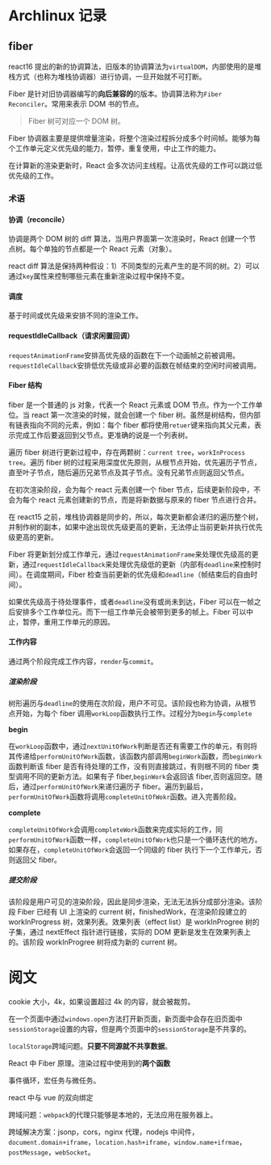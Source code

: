 # Archlinux 记录

## fiber

react16 提出的新的协调算法，旧版本的协调算法为`virtualDOM`，内部使用的是堆栈方式（也称为堆栈协调器）进行协调，一旦开始就不可打断。

Fiber 是针对旧协调器编写的**向后兼容的**的版本。协调算法称为`Fiber Reconciler`。常用来表示 DOM 书的节点。

> Fiber 树可对应一个 DOM 树。

Fiber 协调器主要是提供增量渲染，将整个渲染过程拆分成多个时间帧。能够为每个工作单元定义优先级的能力，暂停，重复使用，中止工作的能力。

在计算新的渲染更新时，React 会多次访问主线程。让高优先级的工作可以跳过低优先级的工作。

### 术语

#### 协调（reconcile）

协调是两个 DOM 树的 diff 算法，当用户界面第一次渲染时，React 创建一个节点树。每个单独的节点都是一个 React 元素（对象）。

react diff 算法是保持两种假设：1）不同类型的元素产生的是不同的树。2）可以通过`key`属性来控制哪些元素在重新渲染过程中保持不变。

#### 调度

基于时间或优先级来安排不同的渲染工作。

#### requestIdleCallback（请求闲置回调）

`requestAnimationFrame`安排高优先级的函数在下一个动画帧之前被调用。`requestIdleCallback`安排低优先级或非必要的函数在帧结束的空闲时间被调用。

#### Fiber 结构

fiber 是一个普通的 js 对象，代表一个 React 元素或 DOM 节点。作为一个工作单位。当 react 第一次渲染的时候，就会创建一个 fiber 树。虽然是树结构，但内部有链表指向不同的元素，例如：每个 fiber 都将使用`retuer`键来指向其父元素，表示完成工作后要返回到父节点。更准确的说是一个列表树。

遍历 fiber 树进行更新过程中，存在两颗树：`current tree`，`workInProcess tree`。遍历 fiber 树的过程采用深度优先原则，从根节点开始，优先遍历子节点，直至叶子节点，随后遍历兄弟节点及其子节点。没有兄弟节点则返回父节点。

在初次渲染阶段，会为每个 react 元素创建一个 fiber 节点，后续更新阶段中，不会为每个 react 元素创建新的节点，而是将新数据与原来的 fiber 节点进行合并。

在 react15 之前，堆栈协调器是同步的，所以，每次更新都会递归的遍历整个树，并制作树的副本，如果中途出现优先级更高的更新，无法停止当前更新并执行优先级更高的更新。

Fiber 将更新划分成工作单元，通过`requestAnimationFrame`来处理优先级高的更新，通过`requestIdleCallback`来处理优先级低的更新（内部有`deadline`来控制时间）。在调度期间，Fiber 检查当前更新的优先级和`deadline`（帧结束后的自由时间）。

如果优先级高于待处理事件，或者`deadline`没有或尚未到达，Fiber 可以在一帧之后安排多个工作单位元。而下一组工作单元会被带到更多的帧上。Fiber 可以中止，暂停，重用工作单元的原因。

#### 工作内容

通过两个阶段完成工作内容，`render`与`commit`。

##### 渲染阶段

树形遍历与`deadline`的使用在次阶段，用户不可见。该阶段也称为协调，从根节点开始，为每个 fiber 调用`workLoop`函数执行工作。过程分为`begin`与`complete`

**begin**

在`workLoop`函数中，通过`nextUnitOfWork`判断是否还有需要工作的单元，有则将其传递给`performUnitOfWork`函数，该函数内部调用`beginWork`函数，而`beginWork`函数判断该 fiber 是否有待处理的工作，没有则直接跳过，有则根不同的 fiber 类型调用不同的更新方法。如果有子 fiber,`beginWork`会返回该 fiber,否则返回空。随后，通过`performUnitOfWork`来递归遍历子 fiber。遍历到最后，`performUnitOfWork`函数将调用`completeUnitOfWokr`函数。进入完善阶段。

**complete**

`completeUnitOfWork`会调用`completeWork`函数来完成实际的工作，同`performUnitOfWork`函数一样，`completeUnitOfWork`也只是一个循环迭代的地方。如果存在，`completeUnitOfWork`会返回一个同级的 fiber 执行下一个工作单元，否则返回父 fiber。

##### 提交阶段

该阶段是用户可见的渲染阶段，因此是同步渲染，无法无法拆分成部分渲染。该阶段 Fiber 已经有 UI 上渲染的 current 树，finishedWork，在渲染阶段建立的 workInProgress 树，效果列表。效果列表（effect list）是 workInProgree 树的子集，通过 nextEffect 指针进行链接，实际的 DOM 更新是发生在效果列表上的。该阶段 workInProgree 树将成为新的 current 树。

# 阅文

cookie 大小，4k，如果设置超过 4k 的内容，就会被裁剪。

在一个页面中通过`windows.open`方法打开新页面，新页面中会存在旧页面中`sessionStorage`设置的内容，但是两个页面中的`sessionStorage`是不共享的。

`localStorage`跨域问题。**只要不同源就不共享数据**。

React 中 Fiber 原理。渲染过程中使用到的**两个函数**

事件循环，宏任务与微任务。

react 中与 vue 的双向绑定

跨域问题：`webpack`的代理只能够是本地的，无法应用在服务器上。

跨域解决方案：jsonp，cors，nginx 代理，nodejs 中间件，`document.domain+iframe`，`location.hash+iframe`，`window.name+ifrmae`，`postMessage`，`webSocket`。
